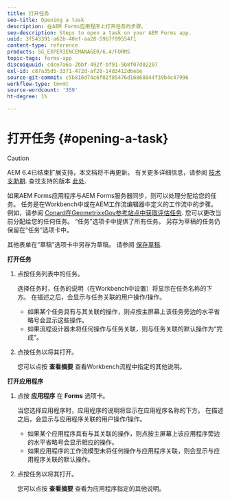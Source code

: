 ```yaml
---
title: 打开任务
seo-title: Opening a task
description: 在AEM Forms应用程序上打开任务的步骤。
seo-description: Steps to open a task on your AEM Forms app.
uuid: 3f543391-a62b-40ef-aa28-59b7f99554f1
content-type: reference
products: SG_EXPERIENCEMANAGER/6.4/FORMS
topic-tags: forms-app
discoiquuid: cdce7a6a-2bbf-492f-bf91-5b8f07d02207
exl-id: c87a35d5-3371-472d-af28-14d3412d6ebe
source-git-commit: c5b816d74c6f02f85476d16868844f39b4c47996
workflow-type: tm+mt
source-wordcount: '359'
ht-degree: 1%

---
```


# 打开任务 {#opening-a-task}

>[!CAUTION]
>
>AEM 6.4已结束扩展支持，本文档将不再更新。 有关更多详细信息，请参阅 [技术支助期](https://helpx.adobe.com/cn/support/programs/eol-matrix.html). 查找支持的版本 [此处](https://experienceleague.adobe.com/docs/).

如果AEM Forms应用程序与AEM Forms服务器同步，则可以处理分配给您的任务。 任务是在Workbench中或在AEM工作流编辑器中定义的工作流中的步骤。 例如，请参阅 [Conard在GeometrixxGov参考站点中获取评估任务](/help/forms/using/gov-reference-site-walkthrough.md#conard-assessment-task). 您可以更改当前分配给您的任何任务。 “任务”选项卡中提供了所有任务。 另存为草稿的任务仍保留在“任务”选项卡中。

其他表单在“草稿”选项卡中另存为草稿。 请参阅 [保存草稿](/help/forms/using/save-as-draft.md).

**打开任务**

1. 点按任务列表中的任务。

   选择任务时，任务的说明（在Workbench中设置）将显示在任务名称的下方。 在描述之后，会显示与任务关联的用户操作/操作。

   * 如果某个任务具有与其关联的操作，则点按主屏幕上该任务旁边的水平省略号会显示这些操作。
   * 如果流程设计器未将任何操作与任务关联，则与任务关联的默认操作为“完成”。

1. 点按任务以将其打开。

   您可以点按 **查看摘要** 查看Workbench流程中指定的其他说明。

**打开应用程序**

1. 点按 **应用程序** 在 **Forms** 选项卡。

   当您选择应用程序时，应用程序的说明将显示在应用程序名称的下方。 在描述之后，会显示与应用程序关联的用户操作/操作。

   * 如果某个应用程序具有与其关联的操作，则点按主屏幕上该应用程序旁边的水平省略号会显示相应的操作。
   * 如果应用程序的工作流模型未将任何操作与应用程序关联，则会显示与应用程序关联的默认操作。

1. 点按任务以将其打开。

   您可以点按 **查看摘要** 查看为应用程序指定的其他说明。
